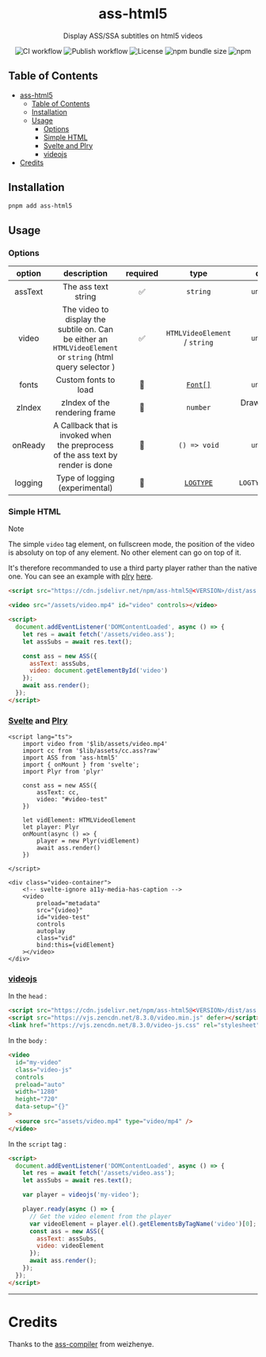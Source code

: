 <div align="center">

# ass-html5

Display ASS/SSA subtitles on html5 videos

![CI workflow](https://github.com/luxluth/ass-html5/actions/workflows/main.yml/badge.svg)
![Publish workflow](https://github.com/luxluth/ass-html5/actions/workflows/publish.yml/badge.svg)
![License](https://img.shields.io/github/license/luxluth/ass-html5?color=blue)
![npm bundle size](https://img.shields.io/bundlephobia/min/ass-html5)
![npm](https://img.shields.io/npm/v/ass-html5?logo=npm&color=white&link=https%3A%2F%2Fwww.npmjs.com%2Fpackage%2Fass-html5)

</div>

## Table of Contents

- [ass-html5](#ass-html5)
  - [Table of Contents](#table-of-contents)
  - [Installation](#installation)
  - [Usage](#usage)
    - [Options](#options)
    - [Simple HTML](#simple-html)
    - [Svelte and Plry](#svelte-and-plry)
    - [videojs](#videojs)
- [Credits](#credits)

## Installation

```bash
pnpm add ass-html5
```

## Usage

### Options

| option  |                                                 description                                                 | required |             type              |        default        |
| :-----: | :---------------------------------------------------------------------------------------------------------: | :------: | :---------------------------: | :-------------------: |
| assText |                                             The ass text string                                             |    ✅    |           `string`            |      `undefined`      |
|  video  | The video to display the subtile on. Can be either an `HTMLVideoElement` or `string` (html query selector ) |    ✅    | `HTMLVideoElement` / `string` |      `undefined`      |
|  fonts  |                                            Custom fonts to load                                             |    🚫    |  [`Font[]`](src/ass.ts#L77)   |      `undefined`      |
| zIndex  |                                        zIndex of the rendering frame                                        |    🚫    |           `number`            | Drawn after the video |
| onReady |              A Callback that is invoked when the preprocess of the ass text by render is done               |    🚫    |         `() => void`          |      `undefined`      |
| logging |                                       Type of logging (experimental)                                        |    🚫    |  [`LOGTYPE`](src/ass.ts#L44)  |   `LOGTYPE.DISABLE`   |

### Simple HTML

> [!NOTE]
> The simple `video` tag element, on fullscreen mode, the position of the video is absoluty on top of any element.
> No other element can go on top of it.
>
> It's therefore recommanded to use a third party player rather than the native one. You can see an example with [plry](https://github.com/sampotts/plyr) [here](#svelte-and-plry).

```html
<script src="https://cdn.jsdelivr.net/npm/ass-html5@<VERSION>/dist/ass.min.js"></script>
```

```html
<video src="/assets/video.mp4" id="video" controls></video>
```

```html
<script>
  document.addEventListener('DOMContentLoaded', async () => {
    let res = await fetch('/assets/video.ass');
    let assSubs = await res.text();

    const ass = new ASS({
      assText: assSubs,
      video: document.getElementById('video')
    });
    await ass.render();
  });
</script>
```

### [Svelte](https://github.com/sveltejs/svelte) and [Plry](https://github.com/sampotts/plyr)

```svelte
<script lang="ts">
    import video from '$lib/assets/video.mp4'
    import cc from '$lib/assets/cc.ass?raw'
    import ASS from 'ass-html5'
    import { onMount } from 'svelte';
    import Plyr from 'plyr'

    const ass = new ASS({
        assText: cc,
        video: "#video-test"
    })

    let vidElement: HTMLVideoElement
    let player: Plyr
    onMount(async () => {
        player = new Plyr(vidElement)
        await ass.render()
    })

</script>

<div class="video-container">
    <!-- svelte-ignore a11y-media-has-caption -->
    <video
        preload="metadata"
        src="{video}"
        id="video-test"
        controls
        autoplay
        class="vid"
        bind:this={vidElement}
    ></video>
</div>
```

### [videojs](https://github.com/videojs/video.js)

In the `head` :

```html
<script src="https://cdn.jsdelivr.net/npm/ass-html5@<VERSION>/dist/ass.min.js" defer></script>
<script src="https://vjs.zencdn.net/8.3.0/video.min.js" defer></script>
<link href="https://vjs.zencdn.net/8.3.0/video-js.css" rel="stylesheet" />
```

In the `body` :

```html
<video
  id="my-video"
  class="video-js"
  controls
  preload="auto"
  width="1280"
  height="720"
  data-setup="{}"
>
  <source src="assets/video.mp4" type="video/mp4" />
</video>
```

In the `script` tag :

```html
<script>
  document.addEventListener('DOMContentLoaded', async () => {
    let res = await fetch('/assets/video.ass');
    let assSubs = await res.text();

    var player = videojs('my-video');

    player.ready(async () => {
      // Get the video element from the player
      var videoElement = player.el().getElementsByTagName('video')[0];
      const ass = new ASS({
        assText: assSubs,
        video: videoElement
      });
      await ass.render();
    });
  });
</script>
```

---

# Credits

Thanks to the [ass-compiler](https://github.com/weizhenye/ass-compiler/) from weizhenye.
